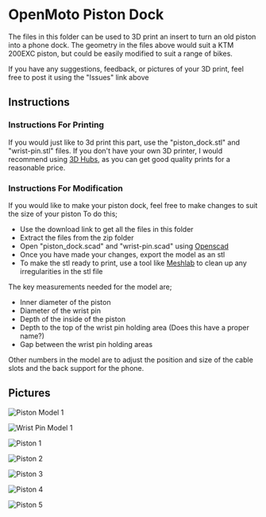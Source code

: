 # OpenMoto Piston Dock

The files in this folder can be used to 3D print an insert to turn an old piston into a phone dock. The geometry in the files above would suit a KTM 200EXC piston, but could be easily modified to suit a range of bikes.

If you have any suggestions, feedback, or pictures of your 3D print, feel free to post it using the "Issues" link above

## Instructions
### Instructions For Printing
If you would just like to 3d print this part, use the "piston_dock.stl" and "wrist-pin.stl" files. If you don't have your own 3D printer, I would recommend using [3D Hubs](https://www.3dhubs.com), as you can get good quality prints for a reasonable price.

### Instructions For Modification

If you would like to make your piston dock, feel free to make changes to suit the size of your piston
To do this;
- Use the download link to get all the files in this folder
- Extract the files from the zip folder
- Open "piston_dock.scad" and "wrist-pin.scad" using [Openscad](http://www.openscad.org/)
- Once you have made your changes, export the model as an stl
- To make the stl ready to print, use a tool like [Meshlab](http://meshlab.sourceforge.net/) to clean up any irregularities in the stl file

The key measurements needed for the model are;
- Inner diameter of the piston
- Diameter of the wrist pin
- Depth of the inside of the piston
- Depth to the top of the wrist pin holding area (Does this have a proper name?)
- Gap between the wrist pin holding areas

Other numbers in the model are to adjust the position and size of the cable slots and the back support for the phone.

## Pictures
![Piston Model 1](https://github.com/mongerrr/mongerrr.github.io/raw/master/resources/2016-09-05-piston-dock/model1.png)

![Wrist Pin Model 1](https://github.com/mongerrr/mongerrr.github.io/raw/master/resources/2016-09-05-piston-dock/model2.png)

![Piston 1](https://github.com/mongerrr/mongerrr.github.io/raw/master/resources/2016-09-05-piston-dock/dock1.jpg)

![Piston 2](https://github.com/mongerrr/mongerrr.github.io/raw/master/resources/2016-09-05-piston-dock/dock2.jpg)

![Piston 3](https://github.com/mongerrr/mongerrr.github.io/raw/master/resources/2016-09-05-piston-dock/dock3.jpeg)

![Piston 4](https://github.com/mongerrr/mongerrr.github.io/raw/master/resources/2016-09-05-piston-dock/dock4.jpeg)

![Piston 5](https://github.com/mongerrr/mongerrr.github.io/raw/master/resources/2016-09-05-piston-dock/dock5.jpeg)
